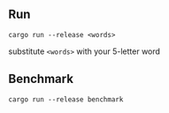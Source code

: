## Run

```
cargo run --release <words>
```

substitute `<words>` with your 5-letter word

## Benchmark

```
cargo run --release benchmark
```

